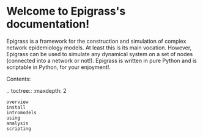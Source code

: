 # Welcome to Epigrass\'s documentation!


Epigrass is a framework for the construction and simulation of complex
network epidemiology models. At least this is its main vocation.
However, Epigrass can be used to simulate any dynamical system on a set
of nodes (connected into a network or not!). Epigrass is written in pure
Python and is scriptable in Python, for your enjoyment!.

Contents:

.. toctree::
    :maxdepth: 2
    
    overview 
    install 
    intromodels 
    using 
    analysis 
    scripting



